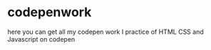 # codepenwork
here you can get all my codepen work
I practice of HTML CSS and Javascript on codepen

